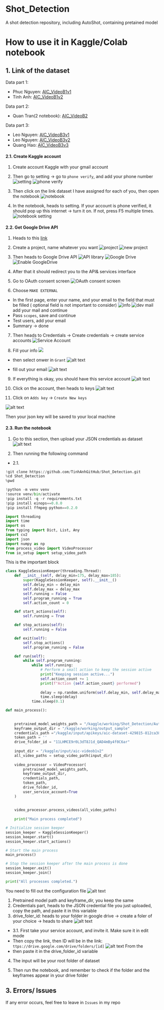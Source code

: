 # Shot_Detection
A shot detection repository, including AutoShot, containing pretained model

# How to use it in Kaggle/Colab notebook
## 1. Link of the dataset
Data part 1:
   - Phuc Nguyen: [AIC_VideoB1v1](https://www.kaggle.com/datasets/superheroinmordenday/c00-vidieo)
   - Tinh Anh: [AIC_VideoB1v2](https://www.kaggle.com/datasets/khitrnhxun/aic-videob1v2)

Data part 2:
   - Quan Tran(2 notebook): [AIC_VideoB2](https://www.kaggle.com/datasets/superheroinmordenday/aic-vidieob1v2)

Data part 3:
   - Leo Nguyen: [AIC_VideoB3v1](https://www.kaggle.com/datasets/khitrnhxun/aic-videob3-0)
   - Leo Nguyen: [AIC_VideoB3v2](https://www.kaggle.com/datasets/superheroinmordenday/aic-b2-v3)
   - Quang Hao: [AIC_VideoB3v3](https://www.kaggle.com/datasets/nguynlngnamanh/aic-videob3-2)



#### 2.1. Create Kaggle account
1. Create account Kaggle with your gmail account
2. Then go to setting -> go to `phone verify`, and add your phone number
![setting](/img/image.png)
![phone verify](/img/image-1.png)

3. Then click on the link dataset I have assigned for each of you, then open the notebook
![notebook](/img/image-2.png)

4. In the notebook, heads to setting. If your account is phone verified, it should pop up this internet -> turn it on. If not, press F5 multiple times.
![notebook setting](/img/image-3.png)

#### 2.2. Get Google Drive API
1. Heads to this [link](https://console.cloud.google.com/)
2. Create a project, name whatever you want
![project](/img/image-4.png)
![new project](/img/image-5.png)
3. Then heads to Google Drive API
![API library](/img/image-6.png)
![Google Drive](/img/image-7.png)
![Enable GoogleDrive](/img/image-8.png)

4. After that it should redirect you to the API& services interface

5. Go to OAuth consent screen
![OAuth consent screen](/img/image-9.png)

6. Choose `MAKE EXTERNAL`
- In the first page, enter your name, and your email to the field that must be filled ( optional field is not important to consider)
![info](/img/image-10.png)
![dev mail](/img/image-11.png)
add your mail and continue
- Pass `scopes`, save and continue
- Test users, add your email
- Summary -> done

7. Then heads to Credentials -> Create credentials -> create service accounts
![Service Account](/img/image-12.png)

8. Fill your info
![](/img/image-13.png)
- then select onwer in `Grant`
![alt text](/img/image-14.png)
 
- fill out your email 
![alt text](/img/image-15.png)

9. If everything is okay, you should have this service account
![alt text](/img/image-16.png)

10. Click on the account, then heads to keys
![alt text](/img/image-17.png)

11. Click on `Adds key` -> `Create New keys`

![alt text](/img/image-18.png)

Then your json key will be saved to your local machine

#### 2.3. Run the notebook

1. Go to this section, then upload your JSON credentials as dataset
![alt text](/img/image-19.png)

2. Then running the following command
- 2.1. 
```python
!git clone https://github.com/TinhAnhGitHub/Shot_Detection.git
%cd Shot_Detection
%pwd
```
```python
!python -m venv venv
!source venv/bin/activate
!pip install -q -r requirements.txt
!pip install einops==0.8.0
!pip install ffmpeg-python==0.2.0
```

```python
import threading
import time
import os
from typing import Dict, List, Any
import cv2
import json
import numpy as np
from process_video import VideoProcessor
from io_setup import setup_video_path
```

This is the important block
```python
class KaggleSessionKeeper(threading.Thread):
    def __init__(self, delay_min=175, delay_max=185):
        super(KaggleSessionKeeper, self).__init__()
        self.delay_min = delay_min
        self.delay_max = delay_max
        self.running = False
        self.program_running = True
        self.action_count = 0

    def start_actions(self):
        self.running = True

    def stop_actions(self):
        self.running = False

    def exit(self):
        self.stop_actions()
        self.program_running = False

    def run(self):
        while self.program_running:
            while self.running:
                # Perform a small action to keep the session active
                print("Keeping session active...")
                self.action_count += 1
                print(f"Action {self.action_count} performed")
                
                delay = np.random.uniform(self.delay_min, self.delay_max)
                time.sleep(delay)
            time.sleep(0.1)

def main_process():
    
    
    pretrained_model_weights_path = "/kaggle/working/Shot_Detection/AutoShot/model_weight/ckpt_0_200_0.pth"
    keyframe_output_dir = "/kaggle/working/output_sample"
    credentials_path ="/kaggle/input/apikeys/aic-dataset-429815-812ca38e92db.json"
    token_path = ''
    drive_folder_id = "11LHMCE9r0L3dT8J1d_QAD4mBy4f0C6ar"
    
    input_dir = "/kaggle/input/aic-videob1v2"
    all_video_paths = setup_video_path(input_dir)
    
    video_processor = VideoProcessor(
        pretrained_model_weights_path,
        keyframe_output_dir,
        credentials_path,
        token_path,
        drive_folder_id,
        user_service_account=True
    )
    
    
    video_processor.process_videos(all_video_paths)
    
    print("Main process completed")

# Initialize session keeper
session_keeper = KaggleSessionKeeper()
session_keeper.start()
session_keeper.start_actions()

# Start the main process
main_process()

# Stop the session keeper after the main process is done
session_keeper.exit()
session_keeper.join()

print("All processes completed.")
```

You need to fill out the configuration file
![alt text](/img/image-20.png)
1. Pretrained model path and keyframe_dir, you keep the same
2. Credentials part, heads to the JSON credential file you just uploaded, copy the path, and paste it in this variable
3. drive_foler_id: heads to your folder in google drive -> create a foler of your choice -> heads to share 
![alt text](/img/image-21.png)
- 3.1. First take your service account, and invite it. Make sure it in edit mode
- Then copy the link, then ID will be in the link:
`ttps://drive.google.com/drive/folders/[id]`
![alt text](/img/image-22.png)
From the 
- then paste it in the drive_folder_id variable

4. The input will be your root folder of dataset

5. Then run the notebook, and remember to check if the folder and the keyframes appear in your drive folder

## 3. Errors/ Issues

If any error occurs, feel free to leave in `Issues` in my repo